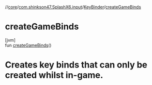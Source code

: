 //[core](../../../index.md)/[com.shinkson47.SplashX6.input](../index.md)/[KeyBinder](index.md)/[createGameBinds](create-game-binds.md)

# createGameBinds

[jvm]\
fun [createGameBinds](create-game-binds.md)()

# Creates key binds that can only be created whilst in-game.

